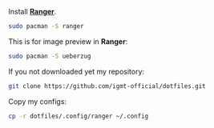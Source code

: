 Install **[Ranger](https://wiki.archlinux.org/title/Ranger)**.

```bash
sudo pacman -S ranger
```

This is for image preview in **Ranger**:

```bash
sudo pacman -S ueberzug
```

If you not downloaded yet my repository:

```bash
git clone https://github.com/igmt-official/dotfiles.git
```

Copy my configs:

```bash
cp -r dotfiles/.config/ranger ~/.config
```

